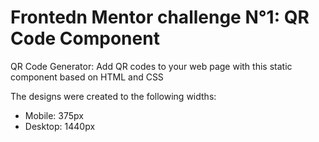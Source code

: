 # Frontedn Mentor challenge N°1: QR Code Component

QR Code Generator: Add QR codes to your web page with this static component based on HTML and CSS

The designs were created to the following widths:

-  Mobile: 375px
-  Desktop: 1440px
